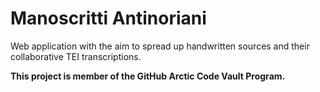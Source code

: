 # Manoscritti Antinoriani 

Web application with the aim to spread up handwritten sources and their collaborative TEI transcriptions.

**This project is member of the GitHub Arctic Code Vault Program.**

